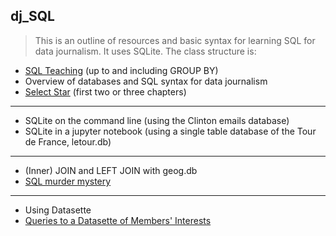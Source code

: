 ## dj_SQL

> This is an outline of resources and basic syntax for learning SQL for data journalism. It uses SQLite.
> The class structure is:

- [SQL Teaching](https://www.sqlteaching.com/) (up to and including GROUP BY)
- Overview of databases and SQL syntax for data journalism
- [Select Star](https://selectstarsql.com/) (first two or three chapters)
---
- SQLite on the command line (using the Clinton emails database)
- SQLite in a jupyter notebook (using a single table database of the Tour de France, letour.db)
---
- (Inner) JOIN and LEFT JOIN with geog.db
- [SQL murder mystery](http://mystery.knightlab.com/index.html#experienced)
---
- Using Datasette
- [Queries to a Datasette of Members' Interests](https://github.com/simonw/register-of-members-interests-datasette)
